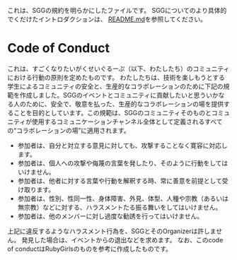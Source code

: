 これは、SGGの規約を明らかにしたファイルです。
SGGについてのより具体的でくだけたイントロダクションは、 [README.md](./README.md)を参照してください。

# Code of Conduct

これは、すごくなりたいがくせいぐるーぷ（以下、わたしたち）のコミュニティにおける行動の原則を定めたものです。
わたしたちは、技術を楽しもうとする学生によるコミュニティの安全と、生産的なコラボレーションのために下記の規範を作成しました。SGGのイベントとコミュニティに貢献したいと思ういかなる人のために、安全で、敬意を払った、生産的なコラボレーションの場を提供することを目的としています。この規範は、SGGのコミュニティそのものとコミュニティが使用するコミュニケーションチャンネル全体として定義されるすべての“コラボレーションの場”に適用されます。

- 参加者は、自分と対立する意見に対しても、攻撃することなく寛容に対応します。
- 参加者は、個人への攻撃や侮蔑の言葉を発したり、そのように行動をしてはいけません。
- 参加者は、他者に対する言葉や行動を解釈する時、常に善意を前提として受け取ります。
- 参加者は、性別、性同一性、身体障害、外見、体型、人種や宗教（あるいは無宗教）などに対する、ハラスメントたる振る舞いをしてはいけません。
- 参加者は、他のメンバーに対し過度な勧誘を行ってはいけません。

上記に違反するようなハラスメント行為を、SGGとそのOrganizerは許しません。 発見した場合は、イベントからの退出などを求めます。 なお、このcode of conductはRubyGirlsのものを参考に作成したものです。
